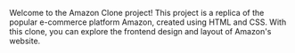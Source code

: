 Welcome to the Amazon Clone project! This project is a replica of the popular e-commerce platform Amazon, created using HTML and CSS. With this clone, you can explore the frontend design and layout of Amazon's website.
